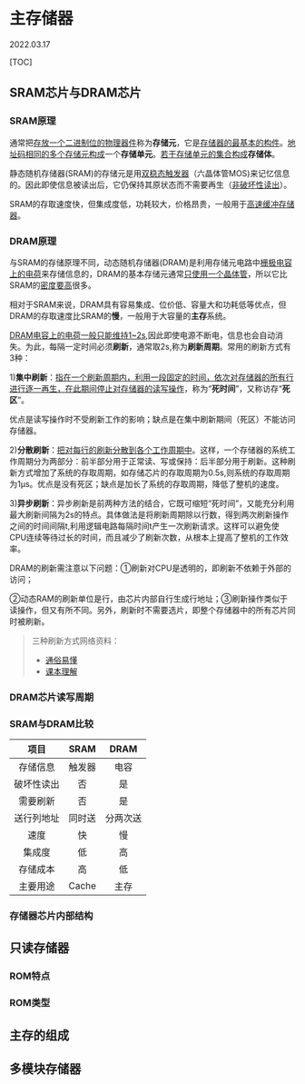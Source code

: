 # 主存储器
2022.03.17

[TOC]

## SRAM芯片与DRAM芯片

### SRAM原理

通常把<u>存放一个二进制位的物理器件</u>称为**存储元**，它是<u>存储器的最基本的构件</u>。<u>地址码相同的多个存储元构成</u>一个**存储单元**。<u>若干存储单元的集合构成</u>**存储体**。

静态随机存储器(SRAM)的存储元是用<u>双稳态触发器</u>（六晶体管MOS)来记忆信息的。因此即使信息被读出后，它仍保持其原状态而不需要再生（<u>非破坏性读出</u>）。

SRAM的存取速度快，但集成度低，功耗较大，价格昂贵，一般用于<u>高速缓冲存储器</u>。

### DRAM原理

与SRAM的存储原理不同，动态随机存储器(DRAM)是利用存储元电路中<u>栅极电容上的电荷</u>来存储信息的，DRAM的基本存储元通常<u>只使用一个晶体管</u>，所以它比SRAM的<u>密度要高</u>很多。

相对于SRAM来说，DRAM具有容易集成、位价低、容量大和功耗低等优点，但DRAM的存取速度比SRAM的**慢**，一般用于大容量的**主存**系统。

<u>DRAM电容上的电荷一般只能维持1~2s</u>,因此即使电源不断电，信息也会自动消失。为此，每隔一定时间必须**刷新**，通常取2s,称为**刷新周期**。常用的刷新方式有3种：

1)**集中刷新**：<u>指在一个刷新周期内，利用一段固定的时间，依次对存储器的所有行进行逐一再生，在此期间停止对存储器的读写操作</u>，称为“**死时间**”，又称访存“**死区**”。

优点是读写操作时不受刷新工作的影响；缺点是在集中刷新期间（死区）不能访问存储器。

2)**分散刷新**：<u>把对每行的刷新分散到各个工作周期中</u>。这样，一个存储器的系统工作周期分为两部分：前半部分用于正常读、写或保持：后半部分用于刷新。这种刷新方式增加了系统的存取周期，如存储芯片的存取周期为0.5s,则系统的存取周期为1μs。优点是没有死区；缺点是加长了系统的存取周期，降低了整机的速度。

3)**异步刷新**：异步刷新是前两种方法的结合，它既可缩短“死时间”，又能充分利用最大刷新间隔为2s的特点。具体做法是将刷新周期除以行数，得到两次刷新操作之间的时间间隔t,利用逻辑电路每隔时间t产生一次刷新请求。这样可以避免使CPU连续等待过长的时间，而且减少了刷新次数，从根本上提高了整机的工作效率。

DRAM的刷新需注意以下问题：①刷新对CPU是透明的，即刷新不依赖于外部的访问；

②动态RAM的刷新单位是行，由芯片内部自行生成行地址；③刷新操作类似于读操作，但又有所不同。另外，刷新时不需要选片，即整个存储器中的所有芯片同时被刷新。

> 三种刷新方式网络资料：
>
> * [通俗易懂](https://blog.csdn.net/peng0614/article/details/120816492)
> * [课本理解](https://blog.csdn.net/qq_43610614/article/details/105660357)

### DRAM芯片读写周期



### SRAM与DRAM比较

|    项目    |  SRAM  |   DRAM   |
| :--------: | :----: | :------: |
|  存储信息  | 触发器 |   电容   |
| 破坏性读出 |   否   |    是    |
|  需要刷新  |   否   |    是    |
| 送行列地址 | 同时送 | 分两次送 |
|    速度    |   快   |    慢    |
|   集成度   |   低   |    高    |
|  存储成本  |   高   |    低    |
|  主要用途  | Cache  |   主存   |

### 存储器芯片内部结构



## 只读存储器

### ROM特点



### ROM类型

## 主存的组成



## 多模块存储器